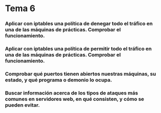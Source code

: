 # Tema 6

### Aplicar con iptables una política de denegar todo el tráfico en una de las máquinas de prácticas. Comprobar el funcionamiento.

### Aplicar con iptables una política de permitir todo el tráfico en una de las máquinas de prácticas. Comprobar el funcionamiento.

### Comprobar qué puertos tienen abiertos nuestras máquinas, su estado, y qué programa o demonio lo ocupa.

### Buscar información acerca de los tipos de ataques más comunes en servidores web, en qué consisten, y cómo se pueden evitar.
